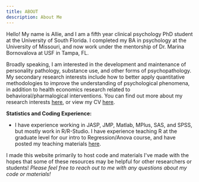 ```yaml
---
title: ABOUT
description: About Me
---
```


Hello! My name is Allie, and I am a fifth year clinical psychology PhD student at the University of South Florida. I completed my BA in psychology at the University of Missouri, and now work under the mentorship of Dr. Marina Bornovalova at USF in Tampa, FL. 

Broadly speaking, I am interested in the development and maintenance of personality pathology, substance use, and other forms of psychopathology. My secondary research interests include how to better apply quantitative methodologies to improve the understanding of psychological phenomena, 
in addition to health economics research related to behavioral/pharmalogical interventions. You can find out more about my research interests [here](https://alliechoate.netlify.app/portfolio/), or view my CV [here](https://drive.google.com/file/d/1ozeP0N0JMMzJpPgZpo8-F-zTyFWw_j1A/view?usp=sharing).


**Statistics and Coding Experience:**

  - I have experience working in JASP, JMP, Matlab, MPlus, SAS, and SPSS, but mostly work in R/R-Studio. I have experience teaching R at the graduate level for our intro to Regression/Anova course, and have posted my teaching materials [here](https://alliechoate.netlify.app/post/reganova/). 


I made this website primarily to host code and materials I've made with the hopes that some of these resources may be helpful for other researchers or students! _Please feel free to reach out to me with any questions about my code or materials!_ 

<br><br>



